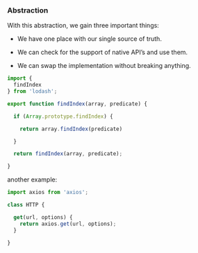 ### Abstraction

With this abstraction, we gain three important things:

 - We have one place with our single source of truth.

- We can check for the support of native API’s and use them.

- We can swap the implementation without breaking anything.

```js
import {
  findIndex
} from 'lodash';

export function findIndex(array, predicate) {

  if (Array.prototype.findIndex) {

    return array.findIndex(predicate)

  }

  return findIndex(array, predicate);

}
```

another example:

```js
import axios from 'axios';

class HTTP {

  get(url, options) {
    return axios.get(url, options);
  }

}
```
